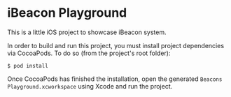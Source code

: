 # iBeacon Playground
This is a little iOS project to showcase iBeacon system.

In order to build and run this project, you must install project dependencies via CocoaPods. To do so (from the project's root folder):

    $ pod install

Once CocoaPods has finished the installation, open the generated `Beacons Playground.xcworkspace` using Xcode and run the project.
